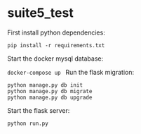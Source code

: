 # suite5_test
First install python dependencies:

`pip install -r requirements.txt`

Start the docker mysql database:

`docker-compose up
`
Run the flask migration:

```
python manage.py db init
python manage.py db migrate
python manage.py db upgrade
```

Start the flask server:

`python run.py`